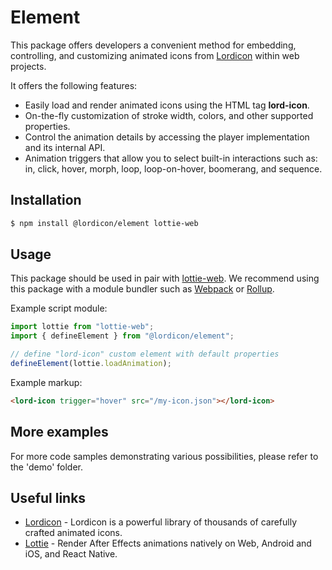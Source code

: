 # Element

This package offers developers a convenient method for embedding, controlling, and customizing
animated icons from [Lordicon](https://lordicon.com/) within web projects.

It offers the following features:

- Easily load and render animated icons using the HTML tag __lord-icon__.
- On-the-fly customization of stroke width, colors, and other supported properties.
- Control the animation details by accessing the player implementation and its internal API.
- Animation triggers that allow you to select built-in interactions such as: in, click, hover, morph, loop, loop-on-hover, boomerang, and sequence.

## Installation

```bash
$ npm install @lordicon/element lottie-web
```

## Usage

This package should be used in pair with
[lottie-web](https://www.npmjs.com/package/lottie-web). We recommend using this
package with a module bundler such as
[Webpack](https://webpack.js.org/) or [Rollup](https://rollupjs.org/).

Example script module:

```js
import lottie from "lottie-web";
import { defineElement } from "@lordicon/element";

// define "lord-icon" custom element with default properties
defineElement(lottie.loadAnimation);
```

Example markup:

```html
<lord-icon trigger="hover" src="/my-icon.json"></lord-icon>
```

## More examples

For more code samples demonstrating various possibilities, please refer to the 'demo' folder.

## Useful links

- [Lordicon](https://lordicon.com/) - Lordicon is a powerful library of
  thousands of carefully crafted animated icons.
- [Lottie](https://airbnb.io/lottie) - Render After Effects animations natively
  on Web, Android and iOS, and React Native.